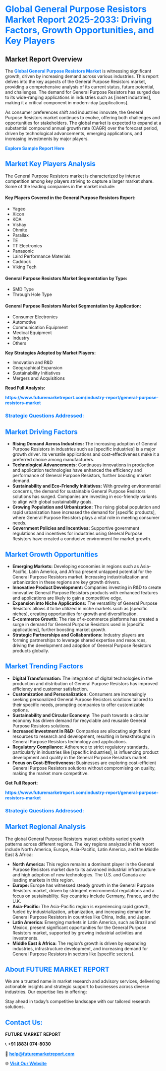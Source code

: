 <h1 style="color: #007BFF;">Global General Purpose Resistors Market Report 2025-2033: Driving Factors, Growth Opportunities, and Key Players</h1>

<section id="overview">
<h2>Market Report Overview</h2>
<p>The <a href="https://www.futuremarketreport.com/industry-report/general-purpose-resistors-market" style="color: #007BFF; text-decoration: none;"><strong>Global General Purpose Resistors Market</strong></a> is witnessing significant growth, driven by increasing demand across various industries. This report delves into the key aspects of the General Purpose Resistors market, providing a comprehensive analysis of its current status, future potential, and challenges. The demand for General Purpose Resistors has surged due to its wide-ranging applications in industries such as [insert industries], making it a critical component in modern-day [applications].</p>
<p>As consumer preferences shift and industries innovate, the General Purpose Resistors market continues to evolve, offering both challenges and opportunities for stakeholders. The global market is expected to expand at a substantial compound annual growth rate (CAGR) over the forecast period, driven by technological advancements, emerging applications, and increasing investments by major players.</p>
</section>

<section id="overview">
<p><a href="https://www.futuremarketreport.com/request-sample/reportId=115310" style="color: #007BFF; text-decoration: none;"><strong>Explore Sample Report Here</strong></a></p>
</section>

<section id="key-players">
<h2 style="color: #007BFF;">Market Key Players Analysis</h2>
<p>The General Purpose Resistors market is characterized by intense competition among key players striving to capture a larger market share. Some of the leading companies in the market include:</p>
<h4>Key Players Covered in the General Purpose Resistors Report:</h4>
<ul><li>Yageo</li><li>Xicon</li><li>KOA</li><li>Vishay</li><li>Ohmite</li><li>Parallax</li><li>TE</li><li>TT Electronics</li><li>Panasonic</li><li>Laird Performance Materials</li><li>Caddock</li><li>Viking Tech</li></ul>
<h4>General Purpose Resistors Market Segmentation by Type:</h4>
<ul><li>SMD Type</li><li>Through Hole Type</li></ul>

<h4>General Purpose Resistors Market Segmentation by Application:</h4>
<ul><li>Consumer Electronics</li><li>Automotive</li><li>Communication Equipment</li><li>Medical Equipment</li><li>Industry</li><li>Others</li></ul>
<p><strong>Key Strategies Adopted by Market Players:</strong></p>
<ul>
<li>Innovation and R&D</li>
<li>Geographical Expansion</li>
<li>Sustainability Initiatives</li>
<li>Mergers and Acquisitions</li>
</ul>
</section>

<section>
<p><strong>Read Full Analysis: </strong></p><a href="https://www.futuremarketreport.com/industry-report/general-purpose-resistors-market" style="color: #007BFF; text-decoration: none;"><strong>https://www.futuremarketreport.com/industry-report/general-purpose-resistors-market</strong></a>
<h3 style="color: #007BFF;">Strategic Questions Addressed:</h3>
</section>

<section id="driving-factors">
<h2 style="color: #007BFF;">Market Driving Factors</h2>
<ul>
<li><strong>Rising Demand Across Industries:</strong> The increasing adoption of General Purpose Resistors in industries such as [specific industries] is a major growth driver. Its versatile applications and cost-effectiveness make it a preferred choice among manufacturers.</li>
<li><strong>Technological Advancements:</strong> Continuous innovations in production and application technologies have enhanced the efficiency and performance of General Purpose Resistors, further boosting market demand.</li>
<li><strong>Sustainability and Eco-Friendly Initiatives:</strong> With growing environmental concerns, the demand for sustainable General Purpose Resistors solutions has surged. Companies are investing in eco-friendly variants to align with global sustainability goals.</li>
<li><strong>Growing Population and Urbanization:</strong> The rising global population and rapid urbanization have increased the demand for [specific products], where General Purpose Resistors plays a vital role in meeting consumer needs.</li>
<li><strong>Government Policies and Incentives:</strong> Supportive government regulations and incentives for industries using General Purpose Resistors have created a conducive environment for market growth.</li>
</ul>
</section>

<section id="growth-opportunities">
<h2 style="color: #007BFF;">Market Growth Opportunities</h2>
<ul>
<li><strong>Emerging Markets:</strong> Developing economies in regions such as Asia-Pacific, Latin America, and Africa present untapped potential for the General Purpose Resistors market. Increasing industrialization and urbanization in these regions are key growth drivers.</li>
<li><strong>Innovative Product Development:</strong> Companies investing in R&D to create innovative General Purpose Resistors products with enhanced features and applications are likely to gain a competitive edge.</li>
<li><strong>Expansion into Niche Applications:</strong> The versatility of General Purpose Resistors allows it to be utilized in niche markets such as [specific niches], creating opportunities for growth and diversification.</li>
<li><strong>E-commerce Growth:</strong> The rise of e-commerce platforms has created a surge in demand for General Purpose Resistors used in [specific applications], further boosting market growth.</li>
<li><strong>Strategic Partnerships and Collaborations:</strong> Industry players are forming partnerships to leverage shared expertise and resources, driving the development and adoption of General Purpose Resistors products globally.</li>
</ul>
</section>

<section id="trending-factors">
<h2 style="color: #007BFF;">Market Trending Factors</h2>
<ul>
<li><strong>Digital Transformation:</strong> The integration of digital technologies in the production and distribution of General Purpose Resistors has improved efficiency and customer satisfaction.</li>
<li><strong>Customization and Personalization:</strong> Consumers are increasingly seeking personalized General Purpose Resistors solutions tailored to their specific needs, prompting companies to offer customizable options.</li>
<li><strong>Sustainability and Circular Economy:</strong> The push towards a circular economy has driven demand for recyclable and reusable General Purpose Resistors solutions.</li>
<li><strong>Increased Investment in R&D:</strong> Companies are allocating significant resources to research and development, resulting in breakthroughs in General Purpose Resistors technology and applications.</li>
<li><strong>Regulatory Compliance:</strong> Adherence to strict regulatory standards, particularly in industries like [specific industries], is influencing product development and quality in the General Purpose Resistors market.</li>
<li><strong>Focus on Cost-Effectiveness:</strong> Businesses are exploring cost-efficient General Purpose Resistors solutions without compromising on quality, making the market more competitive.</li>
</ul>
</section>

<section>
<p><strong>Get Full Report: </strong></p><a href="https://www.futuremarketreport.com/industry-report/general-purpose-resistors-market" style="color: #007BFF; text-decoration: none;"><strong>https://www.futuremarketreport.com/industry-report/general-purpose-resistors-market</strong></a>
<h3 style="color: #007BFF;">Strategic Questions Addressed:</h3>
</section>


<section id="regional-analysis">
<h2 style="color: #007BFF;">Market Regional Analysis</h2>
<p>The global General Purpose Resistors market exhibits varied growth patterns across different regions. The key regions analyzed in this report include North America, Europe, Asia-Pacific, Latin America, and the Middle East & Africa:</p>
<ul>
<li><strong>North America:</strong> This region remains a dominant player in the General Purpose Resistors market due to its advanced industrial infrastructure and high adoption of new technologies. The U.S. and Canada are leading markets in this region.</li>
<li><strong>Europe:</strong> Europe has witnessed steady growth in the General Purpose Resistors market, driven by stringent environmental regulations and a focus on sustainability. Key countries include Germany, France, and the U.K.</li>
<li><strong>Asia-Pacific:</strong> The Asia-Pacific region is experiencing rapid growth, fueled by industrialization, urbanization, and increasing demand for General Purpose Resistors in countries like China, India, and Japan.</li>
<li><strong>Latin America:</strong> Emerging markets in Latin America, such as Brazil and Mexico, present significant opportunities for the General Purpose Resistors market, supported by growing industrial activities and investments.</li>
<li><strong>Middle East & Africa:</strong> The region’s growth is driven by expanding industries, infrastructure development, and increasing demand for General Purpose Resistors in sectors like [specific sectors].</li>
</ul>
</section>

<footer>
<h2 style="color: #007BFF;">About FUTURE MARKET REPORT</h2>
<p>We are a trusted name in market research and advisory services, delivering actionable insights and strategic support to businesses across diverse industries. Our expertise lies in offering:</p>

<p>Stay ahead in today’s competitive landscape with our tailored research solutions.</p>

<h2 style="color: #007BFF;">Contact Us:</h2>
<p><strong>FUTURE MARKET REPORT</strong></p>
<p>📞 <strong>+91 (883) 074-8030</strong></p>
<p>📧 <strong><a href="mailto:help@futuremarketreport.com" style="color: #007BFF;">help@futuremarketreport.com</a></strong></p>
<p>🌐 <strong><a href="https://www.futuremarketreport.com/" style="color: #007BFF;">Visit Our Website</a></strong></p>
</footer>